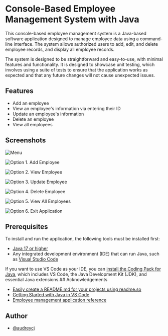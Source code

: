 # Console-Based Employee Management System with Java

This console-based employee management system is a Java-based software application designed to manage employee data using a command-line interface. The system allows authorized users to add, edit, and delete employee records, and display all employee records.

The system is designed to be straightforward and easy-to-use, with minimal features and functionality. It is designed to showcase unit testing, which involves using a suite of tests to ensure that the application works as expected and that any future changes will not cause unexpected issues.
## Features

- Add an employee
- View an employee's information via entering their ID
- Update an employee's information
- Delete an employee
- View all employees
## Screenshots

![Menu](https://malayancollegesmindanaoo365-my.sharepoint.com/:i:/g/personal/acjnanual_mcm_edu_ph/EYC-f1GWN-xFo4v8cGefIFcB04UknbQIXTs7xVajPxrGbg?e=zPYnWf)

![Option 1. Add Employee](https://malayancollegesmindanaoo365-my.sharepoint.com/:i:/g/personal/acjnanual_mcm_edu_ph/EZr_bAbnY6tOmvXiD66dbwgBbfj3PULKNiUilH5pbcYang?e=lTbXwo)

![Option 2. View Employee](https://malayancollegesmindanaoo365-my.sharepoint.com/:i:/g/personal/acjnanual_mcm_edu_ph/EQoPyy-du3BPgvQGnxvM7HIBvydIbWj6u1CN6kp62bY1Bg?e=ANtmVU)

![Option 3. Update Employee](https://malayancollegesmindanaoo365-my.sharepoint.com/:i:/g/personal/acjnanual_mcm_edu_ph/Ec1RM9nfMypDiq3RudXvFSkB7xsrN58P_7qkGqO4lYoPiQ?e=ROotds)

![Option 4. Delete Employee](https://malayancollegesmindanaoo365-my.sharepoint.com/:i:/g/personal/acjnanual_mcm_edu_ph/EbQSsqBv7OtFnAMkP1akSoQB4bKEHrV1-o8r6Qc1pTiSQw?e=8P8pe0)

![Option 5. View All Employees](https://malayancollegesmindanaoo365-my.sharepoint.com/:i:/g/personal/acjnanual_mcm_edu_ph/EYGf5DgVDuJFjJigjkvUtNYBpNrTu93sko5XOyujU_uqpw?e=QDgMCL)

![Option 6. Exit Application](https://malayancollegesmindanaoo365-my.sharepoint.com/:i:/g/personal/acjnanual_mcm_edu_ph/EQ6A6M7cQjdNhmk4UzcxPRkBdU7gPmhNxGEISSx8HC3iWw?e=02F2u3)

## Prerequisites

To install and run the application, the following tools must be installed first:
- [Java 17 or higher](https://www.oracle.com/java/technologies/downloads/)
- Any integrated development environment (IDE) that can run Java, such as [Visual Studio Code](https://code.visualstudio.com/Download)

If you want to use VS Code as your IDE, you can [install the Coding Pack for Java](https://code.visualstudio.com/docs/java/java-tutorial), which includes VS Code, the Java Development Kit (JDK), and essential Java extensions.## Acknowledgements

 - [Easily create a README.md for your projects using readme.so](https://readme.so/editor)
 - [Getting Started with Java in VS Code](https://code.visualstudio.com/docs/java/java-tutorial)
 - [Employee management application reference](https://github.com/sjprogramming/Employee-Management-Application)
## Author

- [@audreycj](https://github.com/audreycj)

